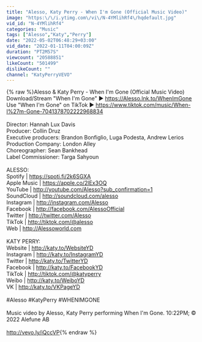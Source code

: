 ```yaml
---
title: "Alesso, Katy Perry - When I'm Gone (Official Music Video)"
image: "https:\/\/i.ytimg.com\/vi\/N-4YMlihRf4\/hqdefault.jpg"
vid_id: "N-4YMlihRf4"
categories: "Music"
tags: ["Alesso","Katy","Perry"]
date: "2022-05-02T06:48:29+03:00"
vid_date: "2022-01-11T04:00:09Z"
duration: "PT2M57S"
viewcount: "20588851"
likeCount: "501499"
dislikeCount: ""
channel: "KatyPerryVEVO"
---
```

{% raw %}Alesso &amp; Katy Perry - When I'm Gone (Official Music Video)<br />Download/Stream &quot;When I'm Gone&quot; ▶ <a rel="nofollow" target="blank" href="https://Alesso.lnk.to/WhenImGone">https://Alesso.lnk.to/WhenImGone</a><br />Use &quot;When I'm Gone&quot; on TikTok ▶ <a rel="nofollow" target="blank" href="https://www.tiktok.com/music/When-I%27m-Gone-7041378702222968834">https://www.tiktok.com/music/When-I%27m-Gone-7041378702222968834</a><br /> <br />Director: Hannah Lux Davis<br />Producer: Collin Druz<br />Executive producers: Brandon Bonfiglio, Luga Podesta, Andrew Lerios<br />Production Company: London Alley<br />Choreographer: Sean Bankhead<br />Label Commissioner: Targa Sahyoun<br /> <br />ALESSO: <br />Spotify | <a rel="nofollow" target="blank" href="https://spoti.fi/2k6SGXA">https://spoti.fi/2k6SGXA</a><br />Apple Music | <a rel="nofollow" target="blank" href="https://apple.co/2lEx3OQ">https://apple.co/2lEx3OQ</a><br />YouTube | <a rel="nofollow" target="blank" href="http://youtube.com/Alesso?sub_confirmation=1">http://youtube.com/Alesso?sub_confirmation=1</a><br />SoundCloud | <a rel="nofollow" target="blank" href="http://soundcloud.com/alesso">http://soundcloud.com/alesso</a><br />Instagram | <a rel="nofollow" target="blank" href="http://instagram.com/Alesso">http://instagram.com/Alesso</a> <br />Facebook | <a rel="nofollow" target="blank" href="http://facebook.com/AlessoOfficial">http://facebook.com/AlessoOfficial</a><br />Twitter | <a rel="nofollow" target="blank" href="http://twitter.com/Alesso">http://twitter.com/Alesso</a><br />TikTok | <a rel="nofollow" target="blank" href="http://tiktok.com/@alesso">http://tiktok.com/@alesso</a> <br />Web | <a rel="nofollow" target="blank" href="http://Alessoworld.com">http://Alessoworld.com</a><br /> <br />KATY PERRY:<br />Website | <a rel="nofollow" target="blank" href="http://katy.to/WebsiteYD">http://katy.to/WebsiteYD</a><br />Instagram | <a rel="nofollow" target="blank" href="http://katy.to/InstagramYD">http://katy.to/InstagramYD</a><br />Twitter | <a rel="nofollow" target="blank" href="http://katy.to/TwitterYD">http://katy.to/TwitterYD</a><br />Facebook | <a rel="nofollow" target="blank" href="http://katy.to/FacebookYD">http://katy.to/FacebookYD</a><br />TikTok | <a rel="nofollow" target="blank" href="http://tiktok.com/@katyperry">http://tiktok.com/@katyperry</a> <br />Weibo | <a rel="nofollow" target="blank" href="http://katy.to/WeiboYD">http://katy.to/WeiboYD</a><br />VK | <a rel="nofollow" target="blank" href="http://katy.to/VKPageYD">http://katy.to/VKPageYD</a> <br /> <br />#Alesso #KatyPerry #WHENIMGONE<br /><br />Music video by Alesso, Katy Perry performing When I'm Gone. 10:22PM; © 2022 Alefune AB<br /><br /><a rel="nofollow" target="blank" href="http://vevo.ly/iQccVP">http://vevo.ly/iQccVP</a>{% endraw %}
